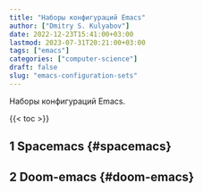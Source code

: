 ```yaml
---
title: "Наборы конфигураций Emacs"
author: ["Dmitry S. Kulyabov"]
date: 2022-12-23T15:41:00+03:00
lastmod: 2023-07-31T20:21:00+03:00
tags: ["emacs"]
categories: ["computer-science"]
draft: false
slug: "emacs-configuration-sets"
---
```


Наборы конфигураций Emacs.

<!--more-->

{{< toc >}}


## <span class="section-num">1</span> Spacemacs {#spacemacs}


## <span class="section-num">2</span> Doom-emacs {#doom-emacs}
